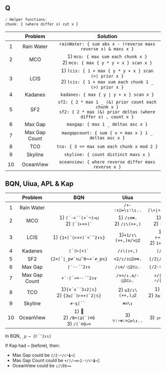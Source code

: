 ## Q

```q
/ Helper functions:
chunk: { (where differ x) cut x }
```

|       |    Problem    |                                                        Solution                                                         |
| :---: | :-----------: | :---------------------------------------------------------------------------------------------------------------------: |
|   1   |  Rain Water   |                             `rainWater: { sum abs x - (reverse maxs reverse x) & maxs x }`                              |
|   2   |      MCO      |                     1) `mco: { max sum each chunk x }` <br> 2) `mco: { max { y * y + x } scan x }`                      |
|   3   |     LCIS      |    1) `lcis: { 1 + max { y * y + x } scan (>) prior x }` <br> 2) `lcis: { 1 + max sum each chunk 1 _ (>) prior x }`     |
|   4   |    Kadanes    |                                        `kadanes: { max { y \| y + x } scan x }`                                         |
|   5   |      SF2      | `sf2: { 2 * max 1 _ (&) prior count each chunk x }` <br> `sf2: { 2 * max (&) prior deltas (where differ x) , count x }` |
|   6   |    Max Gap    |                                           `maxgap: { max 1 _ deltas asc x }`                                            |
|   7   | Max Gap Count |                                  `maxgapcount: { sum { x = max x } 1 _ deltas asc x }`                                  |
|   8   |      TCO      |                                       `tco: { 3 <= max sum each chunk x mod 2 }`                                        |
|   9   |    Skyline    |                                          `skyline: { count distinct maxs x }`                                           |
|  10   |   OceanView   |                                  `oceanview: { where reverse differ maxs reverse x }`                                   |

## BQN, Uiua, APL & Kap

|       |    Problem    |                         BQN                         |             Uiua              |                   Kap                    |                   APL                   |
| :---: | :-----------: | :-------------------------------------------------: | :---------------------------: | :--------------------------------------: | :-------------------------------------: |
|   1   |  Rain Water   |                                                     |       `/+-∶↧⍜⇌\↥∶\↥..`        |           `+/⌈\«⌊»(⌈\⍢⌽)«-»⊢`            |                                         |
|   2   |      MCO      |    1) `` ⌈´·+´¨(+`¬)⊸⊔ `` <br> 2) `` ⌈´(⊢×+)` ``    | 1) `/↥⊜⧻.` <br> 2) `/↥\(×+,)` |      1) `⌈/≢¨⊂⍨` <br> 2) `⌈/⊢«×»+\`      |         1) 🚫 <br> 2) `⌈/(≢¨⊆⍨)`         |
|   3   |     LCIS      |             1) `` {1+⌈´(⊢×+)`<´˘2↕𝕩} ``             |      1)`+1/↥\(×+,)≡/>◫2`      | 1) `1+⌈/⊢«×»+\2</` <br> 2) `1+⌈/≢¨⊂⍨2</` |           2) `{1+⌈/≢¨⊆⍨2</⍵}`           |
|   4   |    Kadanes    |                   `` ⌈´(⊢⌈+)` ``                    |          `/↥\(↥+,)`           |                `⌈/⊢«⌈»+\`                |                    🚫                    |
|   5   |      SF2      |            `` {2×⌈´⌊_p≠¨𝕩⊔˜0∾+`≠_p𝕩} ``             |         `×2/↥/↧◫2⊜⧻.`         |             `⌈/2⌊/≢¨⊆⍨1,2≠/`             |         `{2×⌈/2⌊/≢¨⍵⊂⍨1,2≠/⍵}`          |
|   6   |    Max Gap    |                     `⌈´·-´˘2↕∨`                     |         `/↥≡/-◫2⊏⌂.`          |             `⌈/2-⍨/(⊂⍋)«⌷»⊢`             |            `{⌈/2-/(⊂⍤⍒⌷⊢)⍵}`            |
|   7   | Max Gap Count |                  `+´·⌈´⊸=·-´˘2↕∨`                   |       `/+=/↥.≡/-◫2⊏⌂.`        |          `+/⌈/«=»⊢2-⍨/(⊂⍋)«⌷»⊢`          |         `{+/(⌈/=⊢)2-/(⊂⍤⍒⌷⊢)⍵}`         |
|   8   |      TCO      |  1)`{∨´∧´˘3↕2\|𝕩}` <br> 2) `` {3≤⌈´(⊢×+)`2\|𝕩} ``   |       2) `≥3/↥\(×+,)◿2`       |  1) `∨/3∧/2\|` <br> 2) `3≤⌈/⊢«×»+\2\|`   | 1) `∨/3∧/2\|⊢` <br> 2) `{3≤⌈/≢¨⊆⍨2\|⍵}` |
|   9   |    Skyline    |                      `≠·⍷⌈`` `                      |            `⧻⊝\↥`             |                  `≢∪⌈\`                  |                `{≢∪⌈\⍵}`                |
|  10   |   OceanView   | 1) 🚫 <br> 2) `` /0=(⊒⌈`)⌾⌽ `` <br> 3) `` /⌈`⌾⌽⊸= `` |       3) `▽∶⇡⧻∶=⍜⇌\↥..`       |             3) `⍸⊢«=»(⌈\⍢⌽)`             |            1) `{¯1+⍸⌽≠⌈\⌽⍵}`            |

In BQN, `_p ← {𝔽´˘2↕𝕩}` <br>

If Kap had `⊸` (before), then:
* Max Gap could be `⌈/2-⍨/⊂⍤⍋⊸⌷`
* Max Gap Count could be `+/⌈/⊸=⊢2-⍨/⊂⍤⍋⊸⌷`
* OceanView could be `⍸⌈\⍢⌽⊸=`
